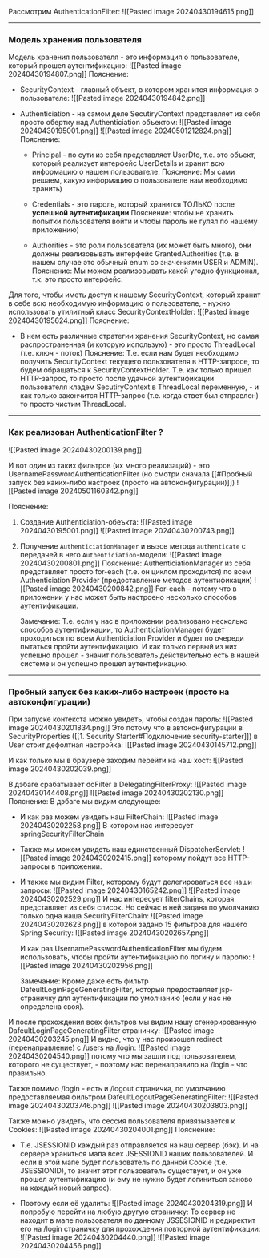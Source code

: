Рассмотрим AuthenticationFilter:
![[Pasted image 20240430194615.png]]

---

### Модель хранения пользователя

Модель хранения пользователя - это информация о пользователе, который прошел аутентификацию:
![[Pasted image 20240430194807.png]]
Пояснение:
- SecurityContext - главный объект, в котором хранится информация о пользователе:
	![[Pasted image 20240430194842.png]]

- Authenticiation - на самом деле SecutiryContext представляет из себя просто обертку над Authenticiation объектом:
	![[Pasted image 20240430195001.png]]
	![[Pasted image 20240501212824.png]]
	Пояснение:
	- Principal - по сути из себя представляет UserDto, т.е. это объект, который реализует интерфейс UserDetails и хранит всю информацию о нашем пользователе.
		Пояснение: Мы сами решаем, какую информацию о пользователе нам необходимо хранить)
		
	- Credentials - это пароль, который хранится ТОЛЬКО после **успешной аутентификации**
		Пояснение: чтобы не хранить попытки пользователя войти и чтобы пароль не гулял по нашему приложению) 
	
	- Authorities - это роли пользователя (их может быть много), они должны реализовывать интерфейс GrantedAuthorities (т.е. в нашем случае это обычный enum со значениями USER и ADMIN).
		Пояснение: Мы можем реализовывать какой угодно функционал, т.к. это просто интерфейс.

Для того, чтобы иметь доступ к нашему SecurityContext, который хранит в себе всю необходимую информацию о пользователе, - нужно использовать утилитный класс SecurityContextHolder:
![[Pasted image 20240430195624.png]]
Пояснение:
- В нем есть различные стратегии хранения SecurityContext, но самая распространенная (и которую использую) - это просто ThreadLocal (т.е. ключ - поток)
	Пояснение: Т.е. если нам будет необходимо получить SecurityContext текущего пользователя в HTTP-запросе, то будем обращаться к SecurityContextHolder.
		Т.е. как только пришел HTTP-запрос, то просто после удачной аутентификации пользователя кладем SecutiryContext в ThreadLocal переменную, - и как только закончится HTTP-запрос (т.е. когда ответ был отправлен) то просто чистим ThreadLocal.

---

### Как реализован AuthenticationFilter ?

![[Pasted image 20240430200139.png]]

И вот один из таких фильтров (их много реализаций) - это UsernamePasswordAuthenticationFilter (но смотри сначала [[#Пробный запуск без каких-либо настроек (просто на автоконфигурации)]])
![[Pasted image 20240501160342.png]]

Пояснение:
1. Создание Authenticiation-обеъкта:
	![[Pasted image 20240430195001.png]]
	![[Pasted image 20240430200743.png]]

2. Получение `AuthenticiationManager` и вызов метода `authenticate` с передачей в него `Authenticiation`-модели:
	![[Pasted image 20240430200801.png]]
	Пояснение: AuthenticiationManager из себя представляет просто for-each (т.е. он циклом проходится) по всем Authenticiation Provider (предоставление методов аутентификации)
		![[Pasted image 20240430200842.png]]
		For-each - потому что в приложении у нас может быть настроено несколько способов аутентификации.
		
	Замечание: Т.е. если у нас в приложении реализовано несколько способов аутентификации, то AuthenticiationManager будет проходиться по всем Authenticiation Provider и будет по очереди пытаться пройти аутентификацию.
		И как только первый из них успешно прошел - значит пользователь действительно есть в нашей системе и он успешно прошел аутентификацию.

---

### Пробный запуск без каких-либо настроек (просто на автоконфигурации)

При запуске контекста можно увидеть, чтобы создан пароль:
![[Pasted image 20240430201834.png]]
Это потому что в автоконфигурации в SecurityProperties ([[1. Security Starter#Подключение security-starter]]) в User стоит дефолтная настройка:
![[Pasted image 20240430145712.png]]

И как только мы в браузере заходим перейти на наш хост:
![[Pasted image 20240430202039.png]]

В дэбаге срабатывает doFilter в DelegatingFilterProxy:
![[Pasted image 20240430144408.png]]
![[Pasted image 20240430202130.png]]
Пояснение: В дэбаге мы видим следующее:
- И как раз можем увидеть наш FilterChain:
	![[Pasted image 20240430202258.png]]
	В котором нас интересует springSecurityFilterChain

- Также мы можем увидеть наш единственный DispatcherServlet:
	![[Pasted image 20240430202415.png]]
	которому пойдут все HTTP-запросы в приложении.

- И также мы видим Filter, которому будут делегироваться все наши запросы:
	![[Pasted image 20240430165242.png]]
	![[Pasted image 20240430202529.png]]
	И нас интересует filterChains, которая представляет из себя список. Но сейчас в ней задана по умолчанию только одна наша SecurityFilterChain:
	![[Pasted image 20240430202623.png]]
	в которой задано 15 фильтров для нашего Spring Security:
	![[Pasted image 20240430202657.png]]

	И как раз UsernamePasswordAuthenticationFilter мы будем использовать, чтобы пройти аутентификацию по логину и паролю:
	![[Pasted image 20240430202956.png]]

	Замечание: Кроме даже есть фильтр DafeultLoginPageGeneratingFilter, который предоставляет jsp-страничку для аутентификации по умолчанию (если у нас не определена своя).

И после прохождения всех фильтров мы видим нашу сгенерированную DafeultLoginPageGeneratingFilter страничку:
![[Pasted image 20240430203245.png]]
И видно, что у нас произошел redirect (перенаправление) с /users на /login:
![[Pasted image 20240430204540.png]]
потому что мы зашли под пользователем, которого не существует, - поэтому нас перенаправило на /login - что правильно.


Также помимо /login - есть и /logout страничка, по умолчанию предоставляемая фильтром DafeultLogoutPageGeneratingFilter:
![[Pasted image 20240430203746.png]]
![[Pasted image 20240430203803.png]]


Также можно увидеть, что сессия пользователя привязывается к Cookies:
![[Pasted image 20240430204001.png]]
Пояснение: 
- Т.е. JSESSIONID каждый раз отправляется на наш сервер (бэк). И на сервере храниться мапа всех JSESSIONID наших пользователей.
	И если в этой мапе будет пользователь по данной Cookie (т.е. JSESSIONID), то значит этот пользователь существует, и он уже прошел аутентификацию (и ему не нужно будет логиниться заново на каждый новый запрос).

- Поэтому если её удалить:
	![[Pasted image 20240430204319.png]]
	И попробую перейти на любую другую страничку:
	То сервер не находит в мапе пользователя по данному JSSESIONID и редиректит его на /login страничку для прохождения повторной аутентификации:
	![[Pasted image 20240430204440.png]]
	![[Pasted image 20240430204456.png]]